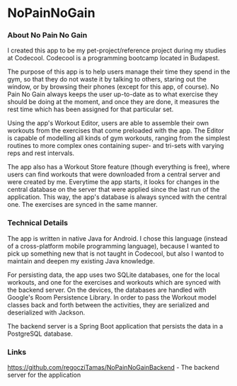 # NoPainNoGain

### About No Pain No Gain
I created this app to be my pet-project/reference project during my studies at Codecool. Codecool is a programming bootcamp located in Budapest.

The purpose of this app is to help users manage their time they spend in the gym, so that they do not waste it by talking to others, staring out the window, or by browsing their phones (except for this app, of course). No Pain No Gain always keeps the user up-to-date as to what exercise they should be doing at the moment, and once they are done, it measures the rest time which has been assigned for that particular set.

Using the app's Workout Editor, users are able to assemble their own workouts from the exercises that come preloaded with the app. The Editor is capable of modelling all kinds of gym workouts, ranging from the simplest routines to more complex ones containing super- and tri-sets with varying reps and rest intervals.

The app also has a Workout Store feature (though everything is free), where users can find workouts that were downloaded from a central server and were created by me. Everytime the app starts, it looks for changes in the central database on the server that were applied since the last run of the application. This way, the app's database is always synced with the central one. The exercises are synced in the same manner. 

### Technical Details
The app is written in native Java for Android. I chose this language (instead of a cross-platform mobile programming language), because I wanted to pick up something new that is not taught in Codecool, but also I wantod to maintain and deepen my existing Java knowledge. 

For persisting data, the app uses two SQLite databases, one for the local workouts, and one for the exercises and workouts which are synced with the backend server. On the devices, the databases are handled with Google's Room Persistence Library. In order to pass the Workout model classes back and forth between the activities, they are serialized and deserialized with Jackson.

The backend server is a Spring Boot application that persists the data in a PostgreSQL database. 

### Links
https://github.com/regocziTamas/NoPainNoGainBackend - The backend server for the application
